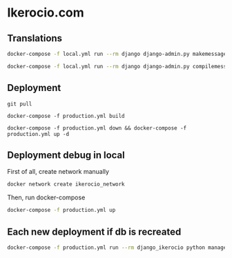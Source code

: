 # Ikerocio.com


## Translations

```sh
docker-compose -f local.yml run --rm django django-admin.py makemessages -l en 

docker-compose -f local.yml run --rm django django-admin.py compilemessages -l en
```

## Deployment

```
git pull

docker-compose -f production.yml build

docker-compose -f production.yml down && docker-compose -f production.yml up -d
```

## Deployment debug in local

First of all, create network manually

```sh
docker network create ikerocio_network
```

Then, run docker-compose

```sh
docker-compose -f production.yml up
```

## Each new deployment if db is recreated

```sh
docker-compose -f production.yml run --rm django_ikerocio python manage.py migrate
```